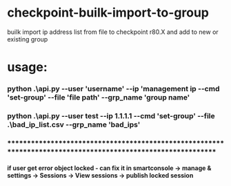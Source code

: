 # checkpoint-builk-import-to-group
builk import ip address list from file to checkpoint r80.X and add to new or existing group
# usage:
### python .\api.py --user 'username' --ip 'management ip --cmd 'set-group' --file 'file path' --grp_name 'group name'
### python .\api.py --user test --ip 1.1.1.1 --cmd 'set-group' --file .\bad_ip_list.csv --grp_name 'bad_ips'

### ************************************************************************************************************
#### if user get error object locked - can fix it in smartconsole -> manage & settings -> Sessions -> View sessions -> publish locked session
